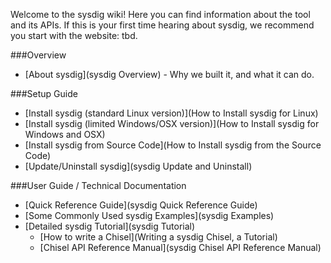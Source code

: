 Welcome to the sysdig wiki! Here you can find information about the tool and its APIs. If this is your first time hearing about sysdig, we recommend you start with the website: tbd.

###Overview
* [About sysdig](sysdig Overview) - Why we built it, and what it can do.

###Setup Guide 
* [Install sysdig (standard Linux version)](How to Install sysdig for Linux)  
* [Install sysdig (limited Windows/OSX version)](How to Install sysdig for Windows and OSX)  
* [Install sysdig from Source Code](How to Install sysdig from the Source Code)  
* [Update/Uninstall sysdig](sysdig Update and Uninstall)  

###User Guide / Technical Documentation
* [Quick Reference Guide](sysdig Quick Reference Guide)  
* [Some Commonly Used sysdig Examples](sysdig Examples)  
* [Detailed sysdig Tutorial](sysdig Tutorial)  
  * [How to write a Chisel](Writing a sysdig Chisel, a Tutorial)  
  * [Chisel API Reference Manual](sysdig Chisel API Reference Manual)
